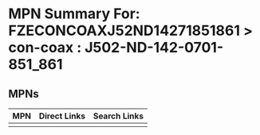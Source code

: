



# MPN Summary For: FZECONCOAXJ52ND14271851861 > con-coax : J502-ND-142-0701-851_861

## MPNs
  

|MPN|Direct Links|Search Links|
| :--- | :--- | :--- |
||||
